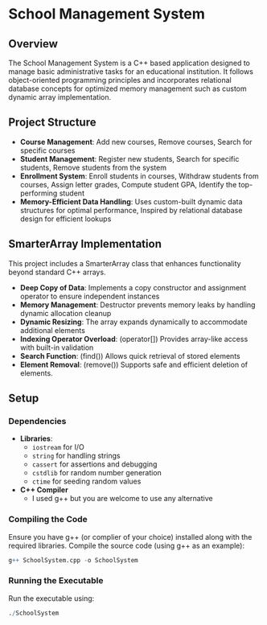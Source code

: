 # School Management System

## Overview
The School Management System is a C++ based application designed to manage basic administrative tasks for an educational institution. It follows object-oriented programming principles and incorporates relational database concepts for optimized memory management such as custom dynamic array implementation.

## Project Structure
- **Course Management**: Add new courses, Remove courses, Search for specific courses
- **Student Management**: Register new students, Search for specific students, Remove students from the system
- **Enrollment System**: Enroll students in courses, Withdraw students from courses, Assign letter grades, Compute student GPA, Identify the top-performing student
- **Memory-Efficient Data Handling**: Uses custom-built dynamic data structures for optimal performance, Inspired by relational database design for efficient lookups

## SmarterArray Implementation
This project includes a SmarterArray class that enhances functionality beyond standard C++ arrays. 
- **Deep Copy of Data**: Implements a copy constructor and assignment operator to ensure independent instances
- **Memory Management**: Destructor prevents memory leaks by handling dynamic allocation cleanup
- **Dynamic Resizing**: The array expands dynamically to accommodate additional elements
- **Indexing Operator Overload**: (operator[]) Provides array-like access with built-in validation
- **Search Function**: (find()) Allows quick retrieval of stored elements
- **Element Removal**: (remove()) Supports safe and efficient deletion of elements.

## Setup
### Dependencies
- **Libraries**:
  - `iostream` for I/O
  - `string` for handling strings
  - `cassert` for assertions and debugging
  - `cstdlib` for random number generation
  - `ctime` for seeding random values
- **C++ Compiler**
  - I used g++ but you are welcome to use any alternative

### Compiling the Code
Ensure you have g++ (or complier of your choice) installed along with the required libraries. Compile the source code (using g++ as an example):
```r
g++ SchoolSystem.cpp -o SchoolSystem
```
### Running the Executable
Run the executable using:
```r
./SchoolSystem
```



